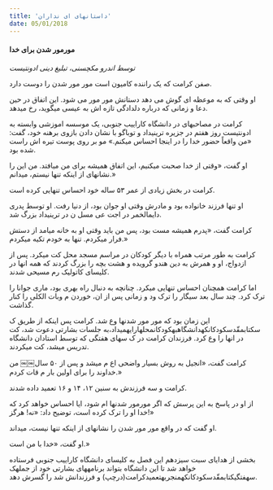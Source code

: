 ```yaml
---
title: 'داستانهای ای نداران'
date: 05/01/2018
---
```


#### مورمور شدن برای خدا

_توسط اندرو مکچسنی، تبلیغ دینی ادونتیست_

صفن کرامت که یک راننده کامیون است مور مور شدن را دوست دارد.

او وقتی که به موعظه ای گوش می دهد دستانش مور مور می شود. این اتفاق در حین دعا و زمانی که درباره دلدادگی تازه اش به عیسی میگوید، رخ میدهد.

کرامت در مصاحبهای در دانشگاه کارايیب جنوبی، یک موسسه اموزشی وابسته به ادونتیست روز هفتم در جزیره ترینیداد و توباگو با نشان دادن بازوی برهنه خود، گفت: «من واقعاً حضور خدا را در اینجا احساس میکنم.»
مو بر روی پوست تیره اش راست شده بود.

او گفت، «وقتی از خدا صحبت میکنیم، این اتفاق همیشه برای من
میافتد. من این را نشانهای از اینکه تنها نیستم، میدانم.»

کرامت در بخش زیادی از عمر ۵۳ ساله خود احساس تنهایی کرده است.

او تنها فرزند خانواده بود و مادرش وقتی او جوان بود، از دنیا رفت. او
توسط پدری دايمالخمر در اجت عی مسل ن در ترینیداد بزرگ شد.

کرامت گفت، «پدرم همیشه مست بود، پس من باید وقتی او به خانه
میامد از دستش فرار میکردم. تنها به خودم تکیه میکردم.»

کرامت به طور مرتب همراه با دیگر کودکان در مراسم مسجد محل  کت
میکرد. پس از ازدواج، او و همرش به دین هندو گرویده و هشت بچه را
بزرگ کردند که همه انها در کلیسای کاتولیک رم مسیحی شدند.

اما کرامت همچنان احساس تنهایی میکرد. چنانچه به دنبال راه بهری
بود، ماری جوانا را ترک کرد. چند سال بعد سیگار را ترک  ود و زمانی پس از
ان، خوردن م وبات الکلی را کنار گذاشت.

این زمان بود که مور مور شدنها  وع شد. کرامت پس اینکه از طریق
ک سکتابمقّدسکودکانکهدانشگاهبهکودکانمحلهارايهمیداد،به جلسات بشارتی دعوت شد،  کت در انها را  وع کرد. فرزندان کرامت در ک سهای هفتگی که توسط استادان دانشگاه تدریس میشد،  کت
میکردند.

کرامت گفت، «انجیل به روش بسیار واضحی اع م میشد و پس از ۵۰ سال￼￼ من خداوند را برای اولین بار م قات کردم.»

کرامت و سه فرزندش به سنین ۱۲، ۱۴ و ۱۶ تعمید داده شدند.

از او در پاسخ به این پرسش که اگر مورمور شدنها  ام شود، ایا احساس
خواهد کرد که خدا او را ترک کرده است، توضیح داد: «نه! هرگز!»

او گفت که در واقع مور مور شدن را نشانهای از اینکه تنها نیست، میداند.

او گفت، «خدا با من است.»

بخشی از هدایای سبت سیزدهم این فصل به کلیسای دانشگاه کارايیب
جنوبی فرستاده خواهد شد تا این دانشگاه بتواند برنامههای بشارتی خود از جملهک سهفتگیکتابمقّدسکودکانکهمنجربهتعمیدکرامت(درچپ) و فرزندانش شد را گسرش دهد.
